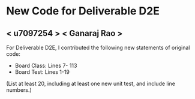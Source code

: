 # New Code for Deliverable D2E

## < u7097254 > < Ganaraj Rao >

For Deliverable D2E, I contributed the following new statements of original code:

- Board Class: Lines 7- 113
- Board Test: Lines 1-19

(List at least 20, including at least one new unit test, and include line numbers.)

